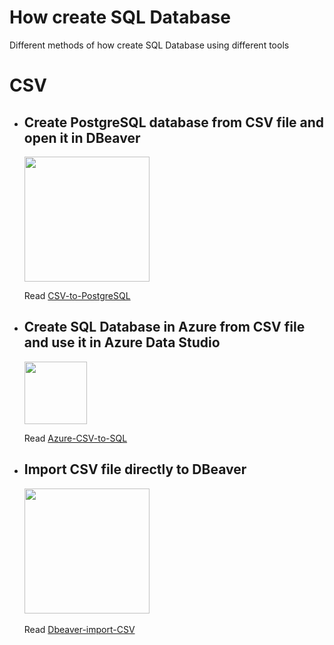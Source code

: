 # How create SQL Database
Different methods of how create SQL Database using different tools

# CSV

- ## Create PostgreSQL database from CSV file and open it in DBeaver 
  <a href="https://www.postgresql.org/"><img width="200" src="https://user-images.githubusercontent.com/44158648/154448440-4ed707ea-aba9-4a05-914f-12950d016f46.png"><a/>
  
  Read [CSV-to-PostgreSQL](https://github.com/Elegrous/CSV-to-PostgreSQL)


- ## Create SQL Database in Azure from CSV file and use it in Azure Data Studio
  <a href="https://docs.microsoft.com/en-us/sql/azure-data-studio/download-azure-data-studio?view=sql-server-ver15"><img width="100" src="https://user-images.githubusercontent.com/44158648/154447089-df971875-4936-431e-9f01-3dc437e24486.png"><a/>

  Read [Azure-CSV-to-SQL](https://github.com/Elegrous/Azure-CSV-to-SQL)

  
- ## Import CSV file directly to DBeaver
  <a href="https://dbeaver.io/"><img width="200" src="https://user-images.githubusercontent.com/44158648/154444113-0959bddc-06fa-436f-a1e3-23906362e9ef.png"><a/><br/>
 
  Read [Dbeaver-import-CSV](https://github.com/Elegrous/Dbeaver-import-CSV)<br/>

